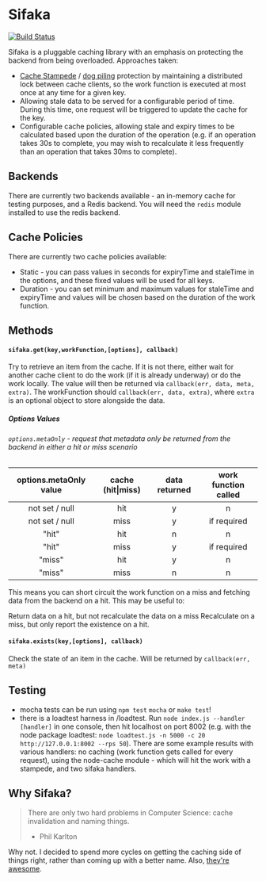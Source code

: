 # Sifaka

[![Build Status](https://travis-ci.org/dhendo/sifaka.svg?branch=master)](https://travis-ci.org/dhendo/sifaka)


Sifaka is a pluggable caching library with an emphasis on protecting the backend from being overloaded. Approaches taken:
* [Cache Stampede](http://en.wikipedia.org/wiki/Cache_stampede) / [dog piling](https://www.leaseweb.com/labs/2013/03/avoiding-the-memcache-dog-pile-effect/) protection by maintaining a distributed lock between cache clients, so the work function is executed at most once at any time for a given key.
* Allowing stale data to be served for a configurable period of time. During this time, one request will be triggered to update the cache for the key.
* Configurable cache policies, allowing stale and expiry times to be calculated based upon the duration of the operation (e.g. if an operation takes 30s to complete, you may wish to recalculate it less frequently than an operation that takes 30ms to complete).

## Backends
There are currently two backends available - an in-memory cache for testing purposes, and a Redis backend.
You will need the `redis` module installed to use the redis backend.

## Cache Policies
There are currently two cache policies available:
* Static - you can pass values in seconds for expiryTime and staleTime in the options, and these fixed values will be used for all keys.
* Duration - you can set minimum and maximum values for staleTime and expiryTime and values will be chosen based on the duration of the work function.

## Methods

#### `sifaka.get(key,workFunction,[options], callback)`
Try to retrieve an item from the cache. If it is not there, either wait for another cache client to do the work (if it is already underway) or do the work locally. The value will then be returned via `callback(err, data, meta, extra)`.
The workFunction should `callback(err, data, extra)`, where `extra` is an optional object to store alongside the data. 


##### Options Values

###### `options.metaOnly` - request that metadata only be returned from the backend in either a hit or miss scenario

| options.metaOnly value | cache (hit\|miss) | data returned | work function called |
|:---:|:---:|:---:|:---:|
| not set / null | hit | y | n |
| not set / null | miss | y | if required |
| "hit" | hit | n | n |
| "hit" | miss | y | if required |
| "miss" | hit | y | n |
| "miss" | miss | n | n |

This means you can short circuit the work function on a miss and fetching data from the backend on a hit. This may be useful to:

Return data on a hit, but not recalculate the data on a miss
Recalculate on a miss, but only report the existence on a hit.

#### `sifaka.exists(key,[options], callback)`
Check the state of an item in the cache. Will be returned by `callback(err, meta)`


## Testing

* mocha tests can be run using `npm test` `mocha` or `make test`!
* there is a loadtest harness in /loadtest. Run `node index.js --handler [handler]` in one console, then hit localhost on port 8002 (e.g. with the node package loadtest: `node loadtest.js -n 5000 -c 20 http://127.0.0.1:8002 --rps 50`). There are some example results with various handlers: no caching (work function gets called for every request), using the node-cache module - which will hit the work with a stampede, and two sifaka handlers.

## Why Sifaka?
> There are only two hard problems in Computer Science: cache invalidation and naming things.
> - Phil Karlton

Why not. I decided to spend more cycles on getting the caching side of things right, rather than coming up with a better name. Also, [they're awesome](https://en.wikipedia.org/wiki/Verreaux%27s_sifaka). 

